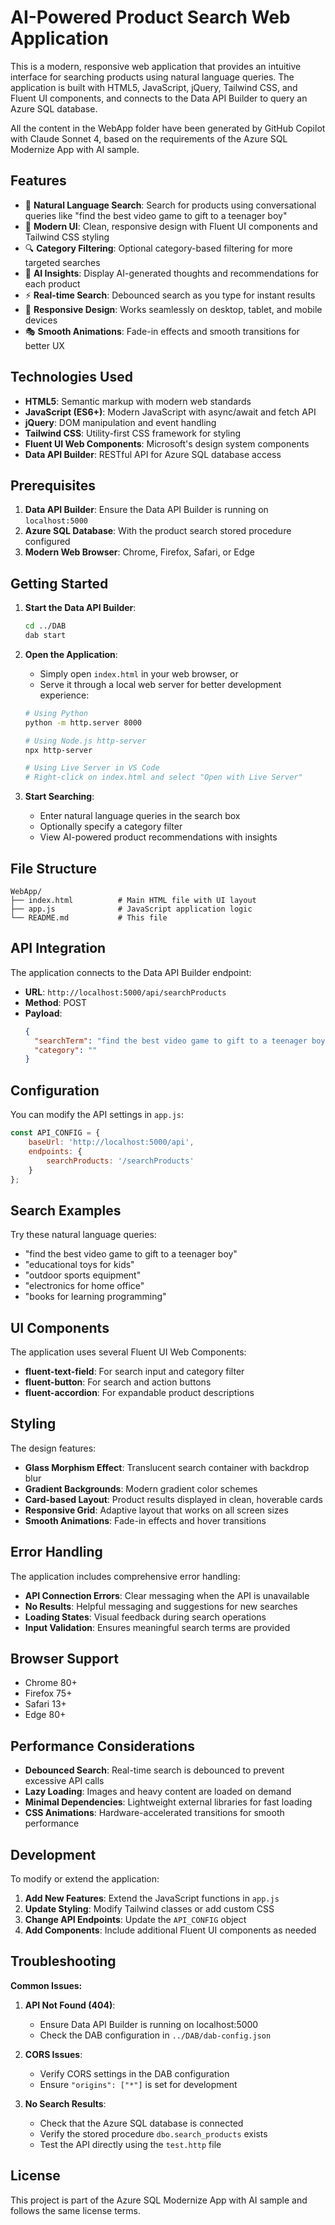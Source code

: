 # AI-Powered Product Search Web Application

This is a modern, responsive web application that provides an intuitive interface for searching products using natural language queries. The application is built with HTML5, JavaScript, jQuery, Tailwind CSS, and Fluent UI components, and connects to the Data API Builder to query an Azure SQL database.

All the content in the WebApp folder have been generated by GitHub Copilot with Claude Sonnet 4, based on the requirements of the Azure SQL Modernize App with AI sample.

## Features

- 🎯 **Natural Language Search**: Search for products using conversational queries like "find the best video game to gift to a teenager boy"
- 🎨 **Modern UI**: Clean, responsive design with Fluent UI components and Tailwind CSS styling
- 🔍 **Category Filtering**: Optional category-based filtering for more targeted searches
- 🧠 **AI Insights**: Display AI-generated thoughts and recommendations for each product
- ⚡ **Real-time Search**: Debounced search as you type for instant results
- 📱 **Responsive Design**: Works seamlessly on desktop, tablet, and mobile devices
- 🎭 **Smooth Animations**: Fade-in effects and smooth transitions for better UX

## Technologies Used

- **HTML5**: Semantic markup with modern web standards
- **JavaScript (ES6+)**: Modern JavaScript with async/await and fetch API
- **jQuery**: DOM manipulation and event handling
- **Tailwind CSS**: Utility-first CSS framework for styling
- **Fluent UI Web Components**: Microsoft's design system components
- **Data API Builder**: RESTful API for Azure SQL database access

## Prerequisites

1. **Data API Builder**: Ensure the Data API Builder is running on `localhost:5000`
2. **Azure SQL Database**: With the product search stored procedure configured
3. **Modern Web Browser**: Chrome, Firefox, Safari, or Edge

## Getting Started

1. **Start the Data API Builder**:
   ```bash
   cd ../DAB
   dab start
   ```

2. **Open the Application**:
   - Simply open `index.html` in your web browser, or
   - Serve it through a local web server for better development experience:
   ```bash
   # Using Python
   python -m http.server 8000
   
   # Using Node.js http-server
   npx http-server
   
   # Using Live Server in VS Code
   # Right-click on index.html and select "Open with Live Server"
   ```

3. **Start Searching**:
   - Enter natural language queries in the search box
   - Optionally specify a category filter
   - View AI-powered product recommendations with insights

## File Structure

```
WebApp/
├── index.html          # Main HTML file with UI layout
├── app.js              # JavaScript application logic
└── README.md           # This file
```

## API Integration

The application connects to the Data API Builder endpoint:

- **URL**: `http://localhost:5000/api/searchProducts`
- **Method**: POST
- **Payload**:
  ```json
  {
    "searchTerm": "find the best video game to gift to a teenager boy",
    "category": ""
  }
  ```

## Configuration

You can modify the API settings in `app.js`:

```javascript
const API_CONFIG = {
    baseUrl: 'http://localhost:5000/api',
    endpoints: {
        searchProducts: '/searchProducts'
    }
};
```

## Search Examples

Try these natural language queries:

- "find the best video game to gift to a teenager boy"
- "educational toys for kids"
- "outdoor sports equipment"
- "electronics for home office"
- "books for learning programming"

## UI Components

The application uses several Fluent UI Web Components:

- **fluent-text-field**: For search input and category filter
- **fluent-button**: For search and action buttons
- **fluent-accordion**: For expandable product descriptions

## Styling

The design features:

- **Glass Morphism Effect**: Translucent search container with backdrop blur
- **Gradient Backgrounds**: Modern gradient color schemes
- **Card-based Layout**: Product results displayed in clean, hoverable cards
- **Responsive Grid**: Adaptive layout that works on all screen sizes
- **Smooth Animations**: Fade-in effects and hover transitions

## Error Handling

The application includes comprehensive error handling:

- **API Connection Errors**: Clear messaging when the API is unavailable
- **No Results**: Helpful messaging and suggestions for new searches
- **Loading States**: Visual feedback during search operations
- **Input Validation**: Ensures meaningful search terms are provided

## Browser Support

- Chrome 80+
- Firefox 75+
- Safari 13+
- Edge 80+

## Performance Considerations

- **Debounced Search**: Real-time search is debounced to prevent excessive API calls
- **Lazy Loading**: Images and heavy content are loaded on demand
- **Minimal Dependencies**: Lightweight external libraries for fast loading
- **CSS Animations**: Hardware-accelerated transitions for smooth performance

## Development

To modify or extend the application:

1. **Add New Features**: Extend the JavaScript functions in `app.js`
2. **Update Styling**: Modify Tailwind classes or add custom CSS
3. **Change API Endpoints**: Update the `API_CONFIG` object
4. **Add Components**: Include additional Fluent UI components as needed

## Troubleshooting

**Common Issues:**

1. **API Not Found (404)**:
   - Ensure Data API Builder is running on localhost:5000
   - Check the DAB configuration in `../DAB/dab-config.json`

2. **CORS Issues**:
   - Verify CORS settings in the DAB configuration
   - Ensure `"origins": ["*"]` is set for development

3. **No Search Results**:
   - Check that the Azure SQL database is connected
   - Verify the stored procedure `dbo.search_products` exists
   - Test the API directly using the `test.http` file

## License

This project is part of the Azure SQL Modernize App with AI sample and follows the same license terms.